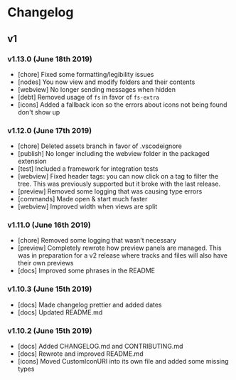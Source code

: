 # Changelog

## v1

### v1.13.0 (June 18th 2019)

- [chore] Fixed some formatting/legibility issues
- [nodes] You now view and modify folders and their contents
- [webview] No longer sending messages when hidden
- [debt] Removed usage of `fs` in favor of `fs-extra`
- [icons] Added a fallback icon so the errors about icons not being found don't show up

### v1.12.0 (June 17th 2019)

- [chore] Deleted assets branch in favor of .vscodeignore
- [publish] No longer including the webview folder in the packaged extension
- [test] Included a framework for integration tests
- [webview] Fixed header tags: you can now click on a tag to filter the tree. This was previously supported but it broke with the last release.
- [preview] Removed some logging that was causing type errors
- [commands] Made open & start much faster
- [webview] Improved width when views are split

### v1.11.0 (June 16th 2019)

- [chore] Removed some logging that wasn't necessary
- [preview] Completely rewrote how preview panels are managed. This was in preparation for a v2 release where tracks and files will also have their own previews
- [docs] Improved some phrases in the README

### v1.10.3 (June 15th 2019)

- [docs] Made changelog prettier and added dates
- [docs] Updated README.md

### v1.10.2 (June 15th 2019)

- [docs] Added CHANGELOG.md and CONTRIBUTING.md
- [docs] Rewrote and improved README.md
- [icons] Moved CustomIconURI into its own file and added some missing types
